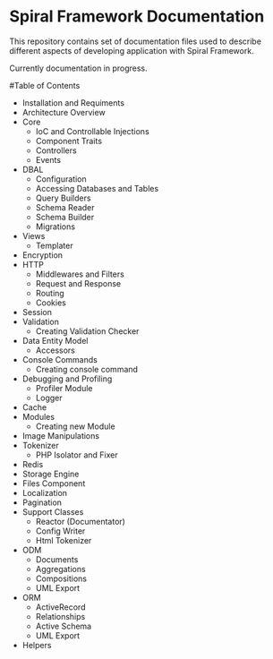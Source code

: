 # Spiral Framework Documentation
This repository contains set of documentation files used to describe different aspects of developing application with Spiral Framework.

Currently documentation in progress.

#Table of Contents
* Installation and Requiments 
* Architecture Overview
* Core
  * IoC and Controllable Injections
  * Component Traits
  * Controllers
  * Events
* DBAL
  * Configuration
  * Accessing Databases and Tables
  * Query Builders
  * Schema Reader
  * Schema Builder
  * Migrations
* Views
  * Templater
* Encryption
* HTTP
  * Middlewares and Filters
  * Request and Response
  * Routing
  * Cookies
* Session
* Validation
  * Creating Validation Checker
* Data Entity Model
  * Accessors
* Console Commands
  * Creating console command
* Debugging and Profiling
  * Profiler Module
  * Logger
* Cache
* Modules
  * Creating new Module
* Image Manipulations
* Tokenizer
  * PHP Isolator and Fixer
* Redis
* Storage Engine
* Files Component
* Localization
* Pagination
* Support Classes
  * Reactor (Documentator)
  * Config Writer
  * Html Tokenizer
* ODM
  * Documents
  * Aggregations
  * Compositions
  * UML Export
* ORM
  * ActiveRecord
  * Relationships
  * Active Schema
  * UML Export
* Helpers
